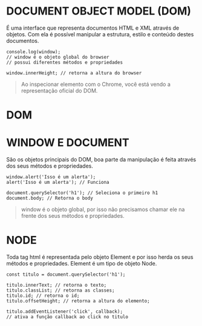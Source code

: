 # DOCUMENT OBJECT MODEL (DOM)
É uma interface que representa documentos HTML e XML através de objetos. Com ela é possível manipular a estrutura, estilo e conteúdo destes documentos.
```
console.log(window);
// window é o objeto global do browser
// possui diferentes métodos e propriedades

window.innerHeight; // retorna a altura do browser
```
>Ao inspecionar elemento com o Chrome, você está vendo a representação oficial do DOM.

# DOM

# WINDOW E DOCUMENT
São os objetos principais do DOM, boa parte da manipulação é feita através dos seus métodos e propriedades.
```
window.alert('Isso é um alerta');
alert('Isso é um alerta'); // Funciona

document.querySelector('h1'); // Seleciona o primeiro h1
document.body; // Retorna o body
```
>window é o objeto global, por isso não precisamos chamar ele na frente dos seus métodos e propriedades.

# NODE
Toda tag html é representada pelo objeto Element e por isso herda os seus métodos e propriedades. Element é um tipo de objeto Node.
```
const titulo = document.querySelector('h1');

titulo.innerText; // retorna o texto;
titulo.classList; // retorna as classes;
titulo.id; // retorna o id;
titulo.offsetHeight; // retorna a altura do elemento;

titulo.addEventListener('click', callback);
// ativa a função callback ao click no titulo
```